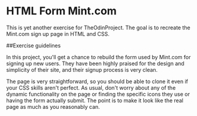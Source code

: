 HTML Form Mint.com
==================

This is yet another exercise for TheOdinProject.
The goal is to recreate the Mint.com sign up page in HTML and CSS.

##Exercise guidelines

In this project, you'll get a chance to rebuild the form used by Mint.com for signing up new users. They have been highly praised for the design and simplicity of their site, and their signup process is very clean.

The page is very straightforward, so you should be able to clone it even if your CSS skills aren't perfect. As usual, don't worry about any of the dynamic functionality on the page or finding the specific icons they use or having the form actually submit. The point is to make it look like the real page as much as you reasonably can.
